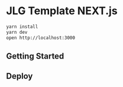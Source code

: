 # JLG Template NEXT.js

```bash
yarn install
yarn dev
open http://localhost:3000
```
## Getting Started

## Deploy
